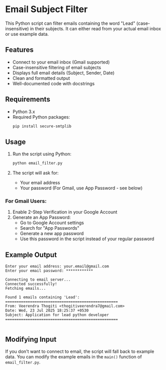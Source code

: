 # Email Subject Filter

This Python script can filter emails containing the word "Lead" (case-insensitive) in their subjects. It can either read from your actual email inbox or use example data.

## Features

- Connect to your email inbox (Gmail supported)
- Case-insensitive filtering of email subjects
- Displays full email details (Subject, Sender, Date)
- Clean and formatted output
- Well-documented code with docstrings

## Requirements

- Python 3.x
- Required Python packages:
  ```bash
  pip install secure-smtplib
  ```

## Usage

1. Run the script using Python:
   ```bash
   python email_filter.py
   ```

2. The script will ask for:
   - Your email address
   - Your password (For Gmail, use App Password - see below)

### For Gmail Users:
1. Enable 2-Step Verification in your Google Account
2. Generate an App Password:
   - Go to Google Account settings
   - Search for "App Passwords"
   - Generate a new app password
   - Use this password in the script instead of your regular password

## Example Output

```
Enter your email address: your.email@gmail.com
Enter your email password: ************

Connecting to email server...
Connected successfully!
Fetching emails...

Found 1 emails containing 'Lead':
==================================================
From: Veerendra Thogiti <thogitiveerendra7@gmail.com>
Date: Wed, 23 Jul 2025 18:25:37 +0530
Subject: Application for lead python developer
==================================================


```

## Modifying Input

If you don't want to connect to email, the script will fall back to example data. You can modify the example emails in the `main()` function of `email_filter.py`. 
